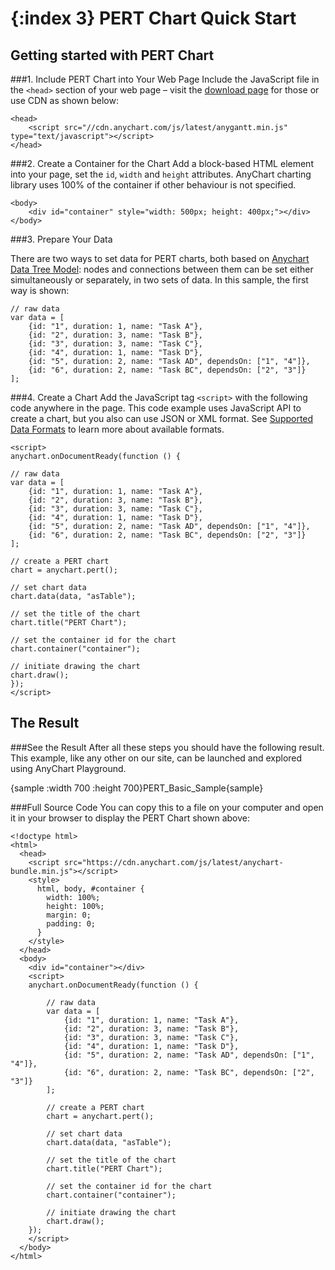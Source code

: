 {:index 3}
PERT Chart Quick Start
===========
 
## Getting started with PERT Chart
###1. Include PERT Chart into Your Web Page
Include the JavaScript file in the `<head>` section of your web page – visit the [download page](../Quick_Start/Downloading_AnyChart) for those or use CDN as shown below:

```
<head>
    <script src="//cdn.anychart.com/js/latest/anygantt.min.js" type="text/javascript"></script> 
</head>
```

###2. Create a Container for the Chart
Add a block-based HTML element into your page, set the `id`, `width` and `height` attributes. AnyChart charting library uses 100% of the container if other behaviour is not specified. 

```
<body>
    <div id="container" style="width: 500px; height: 400px;"></div>
</body>
```
###3. Prepare Your Data

There are two ways to set data for PERT charts, both based on [Anychart Data Tree Model](../Working_with_Data/Using_Data_Tree_Model): nodes and connections between them can be set either simultaneously or separately, in two sets of data. In this sample, the first way is shown:

```
// raw data
var data = [
    {id: "1", duration: 1, name: "Task A"},
    {id: "2", duration: 3, name: "Task B"},
    {id: "3", duration: 3, name: "Task C"},
    {id: "4", duration: 1, name: "Task D"},
    {id: "5", duration: 2, name: "Task AD", dependsOn: ["1", "4"]},
    {id: "6", duration: 2, name: "Task BC", dependsOn: ["2", "3"]}
];
```

###4. Create a Chart
Add the JavaScript tag `<script>` with the following code anywhere in the  page. 
This code example uses JavaScript API to create a chart, but you also can use JSON or XML format.
See [Supported Data Formats](../Working_with_Data/Supported_Data_Formats) to learn more about available formats.

```
<script>
anychart.onDocumentReady(function () {
	   
// raw data
var data = [
	{id: "1", duration: 1, name: "Task A"},
	{id: "2", duration: 3, name: "Task B"},
	{id: "3", duration: 3, name: "Task C"},
	{id: "4", duration: 1, name: "Task D"},
	{id: "5", duration: 2, name: "Task AD", dependsOn: ["1", "4"]},
	{id: "6", duration: 2, name: "Task BC", dependsOn: ["2", "3"]}
];

// create a PERT chart
chart = anychart.pert();

// set chart data
chart.data(data, "asTable");

// set the title of the chart
chart.title("PERT Chart");

// set the container id for the chart
chart.container("container");

// initiate drawing the chart
chart.draw();
});
</script>
```

## The Result
###See the Result
After all these steps you should have the following result. This example, like any other on our site, can be launched and explored using AnyChart Playground.

{sample :width 700 :height 700}PERT\_Basic\_Sample{sample}

###Full Source Code
You can copy this to a file on your computer and open it in your browser to display the PERT Chart shown above:

```
<!doctype html>
<html>
  <head>
    <script src="https://cdn.anychart.com/js/latest/anychart-bundle.min.js"></script>
    <style>
      html, body, #container {
        width: 100%;
        height: 100%;
        margin: 0;
        padding: 0;
      }
    </style>
  </head>
  <body>
    <div id="container"></div>
    <script>
	anychart.onDocumentReady(function () {
		   
		// raw data
		var data = [
		    {id: "1", duration: 1, name: "Task A"},
		    {id: "2", duration: 3, name: "Task B"},
		    {id: "3", duration: 3, name: "Task C"},
		    {id: "4", duration: 1, name: "Task D"},
		    {id: "5", duration: 2, name: "Task AD", dependsOn: ["1", "4"]},
		    {id: "6", duration: 2, name: "Task BC", dependsOn: ["2", "3"]}
		];

		// create a PERT chart
		chart = anychart.pert();

		// set chart data
		chart.data(data, "asTable");

		// set the title of the chart
		chart.title("PERT Chart");

		// set the container id for the chart
		chart.container("container");

		// initiate drawing the chart
		chart.draw();
	});
    </script>
  </body>
</html>
```